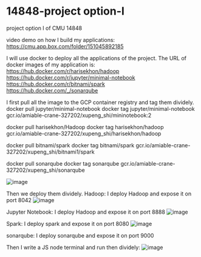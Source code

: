 # 14848-project option-I
project option I of CMU 14848

video demo on how I build my applications:
https://cmu.app.box.com/folder/151045892185

I will use docker to deploy all the applications of the project.
The URL of docker images of my application is:
https://hub.docker.com/r/harisekhon/hadoop
https://hub.docker.com/r/jupyter/minimal-notebook
https://hub.docker.com/r/bitnami/spark
https://hub.docker.com/_/sonarqube

I first pull all the image to the GCP container registry and tag them dividely.
docker pull jupyter/minimal-notebook
docker tag jupyter/minimal-notebook gcr.io/amiable-crane-327202/xupeng_shi/mininotebook:2

docker pull harisekhon/Hadoop
docker tag harisekhon/hadoop gcr.io/amiable-crane-327202/xupeng_shi/harisekhon/hadoop

docker pull bitnami/spark
docker tag bitnami/spark gcr.io/amiable-crane-327202/xupeng_shi/bitnami1/spark

docker pull sonarqube
docker tag sonarqube gcr.io/amiable-crane-327202/xupeng_shi/sonarqube

![image](https://user-images.githubusercontent.com/67767809/143725926-a02ea4b9-cafa-4239-816c-dd6afc6dd8c6.png)


Then we deploy them dividely.
Hadoop:
I deploy Hadoop and expose it on port 8042
![image](https://user-images.githubusercontent.com/67767809/143725948-f2431e93-16b6-44c5-b2c6-7769372c4cea.png)


Jupyter Notebook:
I deploy Hadoop and expose it on port 8888
![image](https://user-images.githubusercontent.com/67767809/143725978-46832255-b008-4680-a7e7-4a509db69c3d.png)


Spark:
I deploy spark and expose it on port 8080
![image](https://user-images.githubusercontent.com/67767809/143725986-f7b4ec87-b72c-4963-b72f-1a37991aed91.png)

sonarqube:
I deploy sonarqube and expose it on port 9000

Then I write a JS node terminal and run then dividely:
![image](https://user-images.githubusercontent.com/67767809/143726011-9931bf90-af16-4f3e-b196-57992add0155.png)

